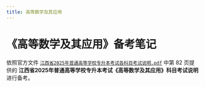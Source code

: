 ```yaml
---
title: 高等数学及其应用
---
```


# 《高等数学及其应用》备考笔记

依照官方文件 [`江西省2025年普通高等学校专升本考试各科目考试说明.pdf`](/专升本/官方文件/江西省2025年普通高等学校专升本考试各科目考试说明.pdf)
中第 82 页提供的 **江西省2025年普通高等学校专升本考试《高等数学及其应用》科目考试说明** 进行备考。


